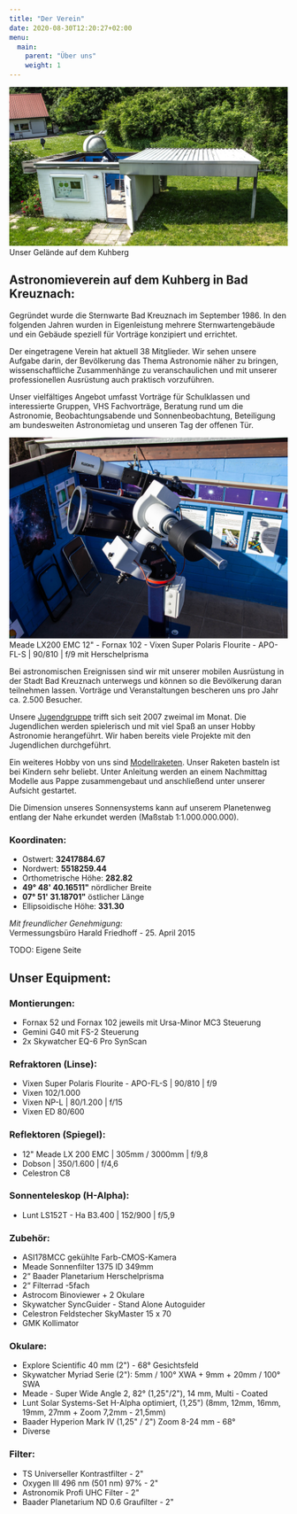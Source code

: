 ```yaml
---
title: "Der Verein"
date: 2020-08-30T12:20:27+02:00
menu:
  main:
    parent: "Über uns"
    weight: 1
---
```


![Sternwarte Eins](sternwarte-1.jpg)
Unser Gelände auf dem Kuhberg

## Astronomieverein auf dem Kuhberg in Bad Kreuznach:

Gegründet wurde die Sternwarte Bad Kreuznach im September 1986. In den folgenden Jahren wurden in Eigenleistung mehrere Sternwartengebäude und ein Gebäude speziell für Vorträge konzipiert und errichtet.

Der eingetragene Verein hat aktuell 38 Mitglieder. Wir sehen unsere Aufgabe darin, der Bevölkerung das Thema Astronomie näher zu bringen, wissenschaftliche Zusammenhänge zu veranschaulichen und mit unserer professionellen Ausrüstung auch praktisch vorzuführen.

Unser vielfältiges Angebot umfasst Vorträge für Schulklassen und interessierte Gruppen, VHS Fachvorträge, Beratung rund um die Astronomie, Beobachtungsabende und Sonnenbeobachtung, Beteiligung am bundesweiten Astronomietag und unseren Tag der offenen Tür.

![Meade LX200 EMC 12" - Fornax 102](sternwarte-1-instrument.jpg)
Meade LX200 EMC 12" - Fornax 102 - Vixen Super Polaris Flourite - APO-FL-S | 90/810 | f/9 mit Herschelprisma

Bei astronomischen Ereignissen sind wir mit unserer mobilen Ausrüstung in der Stadt Bad Kreuznach unterwegs und können so die Bevölkerung daran teilnehmen lassen. Vorträge und Veranstaltungen bescheren uns pro Jahr ca. 2.500 Besucher.

Unsere [Jugendgruppe](/ueber-uns/jugendgruppe) trifft sich seit 2007 zweimal im Monat. Die Jugendlichen werden spielerisch und mit viel Spaß an unser Hobby Astronomie herangeführt. Wir haben bereits viele Projekte mit den Jugendlichen durchgeführt.

Ein weiteres Hobby von uns sind [Modellraketen](/ueber-uns/modellraketen). Unser Raketen basteln ist bei Kindern sehr beliebt. Unter Anleitung werden an einem Nachmittag Modelle aus Pappe zusammengebaut und anschließend unter unserer Aufsicht gestartet.

Die Dimension unseres Sonnensystems kann auf unserem Planetenweg entlang der Nahe erkundet werden (Maßstab 1:1.000.000.000).

### Koordinaten:

- Ostwert: **32417884.67**
- Nordwert: **5518259.44**
- Orthometrische Höhe: **282.82**
- **49° 48' 40.16511"** nördlicher Breite
- **07° 51' 31.18701"** östlicher Länge
- Ellipsoidische Höhe: **331.30**

_Mit freundlicher Genehmigung:_  
Vermessungsbüro Harald Friedhoff - 25. April 2015

TODO: Eigene Seite

## Unser Equipment:

### Montierungen:

- Fornax 52 und Fornax 102 jeweils mit Ursa-Minor MC3 Steuerung
- Gemini G40 mit FS-2 Steuerung
- 2x Skywatcher EQ-6 Pro SynScan

### Refraktoren (Linse):

- Vixen Super Polaris Flourite - APO-FL-S | 90/810 | f/9
- Vixen 102/1.000
- Vixen NP-L | 80/1.200 | f/15
- Vixen ED 80/600

### Reflektoren (Spiegel):

- 12" Meade LX 200 EMC | 305mm / 3000mm | f/9,8
- Dobson | 350/1.600 | f/4,6
- Celestron C8

### Sonnenteleskop (H-Alpha):

- Lunt LS152T - Ha B3.400 | 152/900 | f/5,9

### Zubehör:

- ASI178MCC gekühlte Farb-CMOS-Kamera
- Meade Sonnenfilter 1375 ID 349mm
- 2“ Baader Planetarium Herschelprisma
- 2“ Filterrad -5fach
- Astrocom Binoviewer + 2 Okulare
- Skywatcher SyncGuider - Stand Alone Autoguider
- Celestron Feldstecher SkyMaster 15 x 70
- GMK Kollimator

### Okulare:

- Explore Scientific 40 mm (2") - 68° Gesichtsfeld
- Skywatcher Myriad Serie (2"): 5mm / 100° XWA + 9mm + 20mm / 100° SWA
- Meade - Super Wide Angle 2, 82° (1,25"/2"), 14 mm, Multi - Coated
- Lunt Solar Systems-Set H-Alpha optimiert, (1,25") (8mm, 12mm, 16mm, 19mm, 27mm + Zoom 7,2mm - 21,5mm)
- Baader Hyperion Mark IV (1,25" / 2") Zoom 8-24 mm - 68°
- Diverse

### Filter:

- TS Universeller Kontrastfilter - 2"
- Oxygen III 496 nm (501 nm) 97% - 2"
- Astronomik Profi UHC Filter - 2"
- Baader Planetarium ND 0.6 Graufilter - 2"
